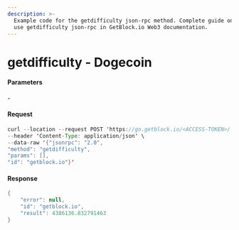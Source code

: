```yaml
---
description: >-
  Example code for the getdifficulty json-rpc method. Сomplete guide on how to
  use getdifficulty json-rpc in GetBlock.io Web3 documentation.
---
```


# getdifficulty - Dogecoin

#### Parameters

\-

#### Request

```java
curl --location --request POST 'https://go.getblock.io/<ACCESS-TOKEN>/' \
--header 'Content-Type: application/json' \
--data-raw '{"jsonrpc": "2.0",
"method": "getdifficulty",
"params": [],
"id": "getblock.io"}'
```

#### Response

```java
{
    "error": null,
    "id": "getblock.io",
    "result": 4386136.832791463
}
```
